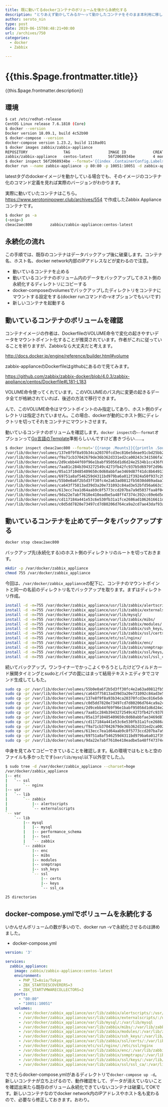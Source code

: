 ```yaml
---
title: 既に動いてるdockerコンテナのボリュームを後から永続化する
description: "とりあえず動かしてみるか～って動かしたコンテナをそのまま本利用に移したいときなど、ボリューム永続化を忘れていてあとから永続化したいということってありますよね。その手順をメモします。今回はZabbix Applianceコンテナのボリュームを永続化します。"
author: seroto_nin
type: post
date: 2019-06-15T08:48:21+00:00
url: /archives/750
categories:
  - docker
  - Zabbix

---
```

# {{this.$page.frontmatter.title}}

{{this.$page.frontmatter.description}}

<!--more-->

## 環境

```bash
$ cat /etc/redhat-release
CentOS Linux release 7.6.1810 (Core)
$ docker --version
Docker version 18.09.1, build 4c52b90
$ docker-compose --version
docker-compose version 1.23.2, build 1110ad01
$ docker images zabbix/zabbix-appliance
REPOSITORY                TAG                 IMAGE ID            CREATED             SIZE
zabbix/zabbix-appliance   centos-latest       56f2068934be        4 months ago        645MB
$ docker inspect 56f2068934be --format='{{index .ContainerConfig.Labels "org.label-schema.docker.cmd"}}'
docker run --name zabbix-appliance -p 80:80 -p 10051:10051 -d zabbix-appliance:centos-4.0.3
```

latestタグのdockerイメージを動かしている場合でも、そのイメージのコンテナ化のコマンド定義を見れば実際のバージョンがわかります。

実際に動いていたコンテナはこちら。<https://www.serotoninpower.club/archives/554> で作成したZabbix Applianceコンテナです。

```bash
$ docker ps -a
(~snip~)
cbeac2aec800        zabbix/zabbix-appliance:centos-latest                 "docker-entrypoint.sh"   4 months ago        Exited (0) 3 days ago
```

## 永続化の流れ

この手順では、既存のコンテナはデータバックアップ後に破棄します。コンテナ名、ホスト名、docker network内部のIPアドレスなどが変わるので注意。

* 動いているコンテナを止める
* 動いているコンテナのボリューム内のデータをバックアップしてホスト側の永続化するディレクトリにコピーする
* docker-composeのvolumesでバックアップしたディレクトリをコンテナにマウントする設定をする(docker runコマンドの-vオプションでもいいです)
* 新しいコンテナを起動する

## 動いているコンテナのボリュームを確認

コンテナイメージの作者は、DockerfileのVOLUME命令で変化の起きやすいデータをマウントポイント化することが推奨されています。作者がこれに従っていることを祈りますが、Zabbixなら大丈夫だと考えます。

<http://docs.docker.jp/engine/reference/builder.html#volume>

zabbix-applianceのDockerfileはgithubにあるので見てみます。

<https://github.com/zabbix/zabbix-docker/blob/4.0.3/zabbix-appliance/centos/Dockerfile#L181-L183>

VOLUME命令使ってくれています。このVOLUMEのパス内に変更の起きるデータ全てが格納されていれば、後述の方法で移行できます。

んで、このVOLUME命令はマウントポイントのみ指定してあり、ホスト側のディレクトリは指定されていません。この場合、dockerが動的にホスト側にディレクトリを切ってそれをコンテナにマウントさせます。

動いているコンテナのボリュームを確認します。`docker inspect`の`–-format`オプションって[Go言語のTemplate][1]準拠らしいんですけど書きづらい……。

```bash
$ docker inspect cbeac2aec800 --format='{{range .Mounts}}{{println .Source .Destination}}{{end}}'
/var/lib/docker/volumes/137e8f9f8a93b34ca20370fcd3ec816e5deae91cbd25bb2d433bec4fdceeeb44/_data /var/lib/mysql
/var/lib/docker/volumes/f9a71cb37042679de36b362d331ed2ca00243c341586fa7b4955eecb3c5d4f1d/_data /var/lib/zabbix/enc
/var/lib/docker/volumes/2d9cebb44f69f96e1babf95056d1d6d24e2534b1cc436f03957e2ac5c8cd7dba/_data /var/lib/zabbix/modules
/var/lib/docker/volumes/7aa81c284b3943272549c4273fb42fc937b5d6979f2d96af112e4612ab75c5be/_data /var/lib/zabbix/ssh_keys
/var/lib/docker/volumes/05a13f10485409650c0d60abbfae3469d87f41dc8b6491319df6351671bb10e4/_data /var/lib/zabbix/ssl/certs
/var/lib/docker/volumes/69751a8af546259d4311bd979ba6a012f3924a50f937c29095df2e7a503f4c6d/_data /var/lib/zabbix/ssl/keys
/var/lib/docker/volumes/55b0e0a6f2b5d3ff30fc4e2a63ad0812fb5030dd69adaa746b83a12a440af3c1/_data /usr/lib/zabbix/alertscripts
/var/lib/docker/volumes/ca643f75813ad39d3a20e731092c84ad3e52bfd56a663c189bf0e5b3cac24855/_data /usr/lib/zabbix/externalscripts
/var/lib/docker/volumes/613ecc7ea1d64aab9c8f5773ccd207ba7a9d5037faa8f045e90c686554728d85/_data /var/lib/zabbix/snmptraps
/var/lib/docker/volumes/9da22e7abf7610e410eadbe5a48ff47374c392cc69e6d5da4e323a1a181c5278/_data /var/lib/zabbix/ssl/ssl_ca
/var/lib/docker/volumes/cd117184a441e53c6e530fb31a1fce2686ad1062616611d7e6d63cd246d4c277/_data /etc/ssl/nginx
/var/lib/docker/volumes/c0d5dd7820e73497cd7d80206d764ca9a2cd7ae43daf93a8c83f75a4b33fee65/_data /var/lib/zabbix/mibs
```

## 動いているコンテナを止めてデータをバックアップする

```bash
docker stop cbeac2aec800
```

バックアップ先(永続化する)のホスト側のディレクトリのルートを切っておきます。

```bash
mkdir -p /var/docker/zabbix_appliance
chmod 755 /var/docker/zabbix_appliance
```

今回は、`/var/docker/zabbix_appliance`の配下に、コンテナのマウントポイントと同一の名前のディレクトリ名でバックアップを取ります。まずはディレクトリ作成。

```bash
install -d -m=755 /var/docker/zabbix_appliance/usr/lib/zabbix/alertscripts/
install -d -m=755 /var/docker/zabbix_appliance/usr/lib/zabbix/externalscripts/
install -d -m=755 /var/docker/zabbix_appliance/var/lib/mysql/
install -d -m=755 /var/docker/zabbix_appliance/var/lib/zabbix/mibs/
install -d -m=755 /var/docker/zabbix_appliance/var/lib/zabbix/modules/
install -d -m=755 /var/docker/zabbix_appliance/var/lib/zabbix/ssh_keys/
install -d -m=755 /var/docker/zabbix_appliance/var/lib/zabbix/ssl/certs/
install -d -m=755 /var/docker/zabbix_appliance/etc/ssl/nginx/
install -d -m=755 /var/docker/zabbix_appliance/var/lib/zabbix/enc/
install -d -m=755 /var/docker/zabbix_appliance/var/lib/zabbix/snmptraps/
install -d -m=755 /var/docker/zabbix_appliance/var/lib/zabbix/ssl/keys/
install -d -m=755 /var/docker/zabbix_appliance/var/lib/zabbix/ssl/ssl_ca/
```

続いてバックアップ。ワンライナーでかっこよくやろうとしたけどワイルドカード展開タイミングとsudoとパイプの罠にはまって結局テキストエディタでコマンド生成してしもた。

```bash
sudo cp -pr /var/lib/docker/volumes/55b0e0a6f2b5d3ff30fc4e2a63ad0812fb5030dd69adaa746b83a12a440af3c1/_data/* /var/docker/zabbix_appliance/usr/lib/zabbix/alertscripts/
sudo cp -pr /var/lib/docker/volumes/ca643f75813ad39d3a20e731092c84ad3e52bfd56a663c189bf0e5b3cac24855/_data/* /var/docker/zabbix_appliance/usr/lib/zabbix/externalscripts/
sudo cp -pr /var/lib/docker/volumes/137e8f9f8a93b34ca20370fcd3ec816e5deae91cbd25bb2d433bec4fdceeeb44/_data/* /var/docker/zabbix_appliance/var/lib/mysql/
sudo cp -pr /var/lib/docker/volumes/c0d5dd7820e73497cd7d80206d764ca9a2cd7ae43daf93a8c83f75a4b33fee65/_data/* /var/docker/zabbix_appliance/var/lib/zabbix/mibs/
sudo cp -pr /var/lib/docker/volumes/2d9cebb44f69f96e1babf95056d1d6d24e2534b1cc436f03957e2ac5c8cd7dba/_data/* /var/docker/zabbix_appliance/var/lib/zabbix/modules/
sudo cp -pr /var/lib/docker/volumes/7aa81c284b3943272549c4273fb42fc937b5d6979f2d96af112e4612ab75c5be/_data/* /var/docker/zabbix_appliance/var/lib/zabbix/ssh_keys/
sudo cp -pr /var/lib/docker/volumes/05a13f10485409650c0d60abbfae3469d87f41dc8b6491319df6351671bb10e4/_data/* /var/docker/zabbix_appliance/var/lib/zabbix/ssl/certs/
sudo cp -pr /var/lib/docker/volumes/cd117184a441e53c6e530fb31a1fce2686ad1062616611d7e6d63cd246d4c277/_data/* /var/docker/zabbix_appliance/etc/ssl/nginx/
sudo cp -pr /var/lib/docker/volumes/f9a71cb37042679de36b362d331ed2ca00243c341586fa7b4955eecb3c5d4f1d/_data/* /var/docker/zabbix_appliance/var/lib/zabbix/enc/
sudo cp -pr /var/lib/docker/volumes/613ecc7ea1d64aab9c8f5773ccd207ba7a9d5037faa8f045e90c686554728d85/_data/* /var/docker/zabbix_appliance/var/lib/zabbix/snmptraps/
sudo cp -pr /var/lib/docker/volumes/69751a8af546259d4311bd979ba6a012f3924a50f937c29095df2e7a503f4c6d/_data/* /var/docker/zabbix_appliance/var/lib/zabbix/ssl/keys/
sudo cp -pr /var/lib/docker/volumes/9da22e7abf7610e410eadbe5a48ff47374c392cc69e6d5da4e323a1a181c5278/_data/* /var/docker/zabbix_appliance/var/lib/zabbix/ssl/ssl_ca/
```

中身を見てみてコピーできていることを確認します。私の環境ではもともと空のファイルも多かったです(`var/lib/mysql`以下以外空でした。)。

```bash
$ sudo tree -d /var/docker/zabbix_appliance --charset=hoge
/var/docker/zabbix_appliance
|-- etc
|   `-- ssl
|       `-- nginx
|-- usr
|   `-- lib
|       `-- zabbix
|           |-- alertscripts
|           `-- externalscripts
`-- var
    `-- lib
        |-- mysql
        |   |-- mysql
        |   |-- performance_schema
        |   |-- test
        |   `-- zabbix
        `-- zabbix
            |-- enc
            |-- mibs
            |-- modules
            |-- snmptraps
            |-- ssh_keys
            `-- ssl
                |-- certs
                |-- keys
                `-- ssl_ca

25 directories
```

## docker-compose.ymlでボリュームを永続化する

いかんせんボリュームの数が多いので、docker run -vで永続化させるのは諦めました。

* docker-compose.yml

```yaml
version: '3'

services:
  zabbix_appliance:
    image: zabbix/zabbix-appliance:centos-latest
    environment:
      - PHP_TZ=Asia/Tokyo
      - ZBX_STARTDISCOVERERS=3
      - ZBX_STARTVMWARECOLLECTORS=2
    ports:
      - "80:80"
      - "10051:10051"
    volumes:
      - /var/docker/zabbix_appliance/usr/lib/zabbix/alertscripts/:/usr/lib/zabbix/alertscripts
      - /var/docker/zabbix_appliance/usr/lib/zabbix/externalscripts/:/usr/lib/zabbix/externalscripts
      - /var/docker/zabbix_appliance/var/lib/mysql/:/var/lib/mysql
      - /var/docker/zabbix_appliance/var/lib/zabbix/mibs/:/var/lib/zabbix/mibs
      - /var/docker/zabbix_appliance/var/lib/zabbix/modules/:/var/lib/zabbix/modules
      - /var/docker/zabbix_appliance/var/lib/zabbix/ssh_keys/:/var/lib/zabbix/ssh_keys
      - /var/docker/zabbix_appliance/var/lib/zabbix/ssl/certs/:/var/lib/zabbix/ssl/certs
      - /var/docker/zabbix_appliance/etc/ssl/nginx/:/etc/ssl/nginx
      - /var/docker/zabbix_appliance/var/lib/zabbix/enc/:/var/lib/zabbix/enc
      - /var/docker/zabbix_appliance/var/lib/zabbix/snmptraps/:/var/lib/zabbix/snmptraps
      - /var/docker/zabbix_appliance/var/lib/zabbix/ssl/keys/:/var/lib/zabbix/ssl/keys
      - /var/docker/zabbix_appliance/var/lib/zabbix/ssl/ssl_ca/:/var/lib/zabbix/ssl/ssl_ca
```

できたらdocker-compose.ymlがあるディレクトリで`docker-compose up -d`。新しいコンテナが立ち上げるので、動作確認をして、データが消えていないことを確認出来たら既存のボリューム永続化できていないコンテナは破棄してOKです。新しいコンテナなのでdocker network内のIPアドレスやホスト名も変わるので、必要なら修正しておきます。おわり。

 [1]: https://golang.org/pkg/text/template/

